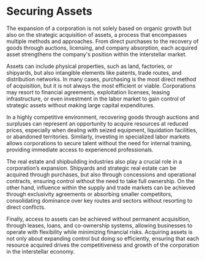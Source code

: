 # Securing Assets

The expansion of a corporation is not solely based on organic growth but also on the strategic acquisition of assets, a process that encompasses multiple methods and approaches. From direct purchases to the recovery of goods through auctions, licensing, and company absorption, each acquired asset strengthens the company's position within the interstellar market.

Assets can include physical properties, such as land, factories, or shipyards, but also intangible elements like patents, trade routes, and distribution networks. In many cases, purchasing is the most direct method of acquisition, but it is not always the most efficient or viable. Corporations may resort to financial agreements, exploitation licenses, leasing infrastructure, or even investment in the labor market to gain control of strategic assets without making large capital expenditures.

In a highly competitive environment, recovering goods through auctions and surpluses can represent an opportunity to acquire resources at reduced prices, especially when dealing with seized equipment, liquidation facilities, or abandoned territories. Similarly, investing in specialized labor markets allows corporations to secure talent without the need for internal training, providing immediate access to experienced professionals.

The real estate and shipbuilding industries also play a crucial role in a corporation’s expansion. Shipyards and strategic real estate can be acquired through purchases, but also through concessions and operational contracts, ensuring control without the need to take full ownership. On the other hand, influence within the supply and trade markets can be achieved through exclusivity agreements or absorbing smaller competitors, consolidating dominance over key routes and sectors without resorting to direct conflicts.

Finally, access to assets can be achieved without permanent acquisition, through leases, loans, and co-ownership systems, allowing businesses to operate with flexibility while minimizing financial risks. Acquiring assets is not only about expanding control but doing so efficiently, ensuring that each resource acquired drives the competitiveness and growth of the corporation in the interstellar economy.
